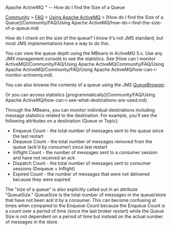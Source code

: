 Apache ActiveMQ ™ -- How do I find the Size of a Queue 

[Community](community.md) > [FAQ](CommunityCommunity/Community/faq.md) > [Using Apache ActiveMQ](Community/FAQCommunity/FAQ/Community/FAQ/using-apache-activemq.md) > [How do I find the Size of a Queue](Community/FAQ/Using Apache ActiveMQ/how-do-i-find-the-size-of-a-queue.md)


How do I check on the size of the queue? I know it's not JMS standard, but most JMS implementations have a way to do this.

You can view the queue depth using the MBeans in ActiveMQ 5.x. Use any JMX management console to see the statistics. See [How can I monitor ActiveMQ](Community/FAQ/Using Apache ActiveMQCommunity/FAQ/Using Apache ActiveMQ/Community/FAQ/Using Apache ActiveMQ/how-can-i-monitor-activemq.md).

You can also browse the contents of a queue using the JMS [QueueBrowser](http://java.sun.com/j2ee/1.4/docs/api/javax/jms/QueueBrowser.html).

Or you can access statistics [programmatically](Community/FAQ/Using Apache ActiveMQ/how-can-i-see-what-destinations-are-used.md)

Through the MBeans, you can monitor individual destinations including message statistics related to the destination. For example, you'll see the following attributes on a destination (Queue or Topic):

*   Enqueue Count - the total number of messages sent to the queue since the last restart
*   Dequeue Count - the total number of messages removed from the queue (ack'd by consumer) since last restart
*   Inflight Count - the number of messages sent to a consumer session and have not received an ack
*   Dispatch Count - the total number of messages sent to consumer sessions (Dequeue + Inflight)
*   Expired Count - the number of messages that were not delivered because they were expired

The "size of a queue" is also explicitly called out in an attribute "QueueSize." QueueSize is the total number of messages in the queue/store that have not been ack'd by a consumer. This can become confusing at times when compared to the Enqueue Count because the Enqueue Count is a count over a period of time (since the last broker restart) while the Queue Size is not dependent on a period of time but instead on the actual number of messages in the store.

